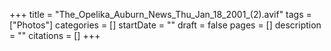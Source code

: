 +++
title = "The_Opelika_Auburn_News_Thu_Jan_18_2001_(2).avif"
tags = ["Photos"]
categories = []
startDate = ""
draft = false
pages = []
description = ""
citations = []
+++
